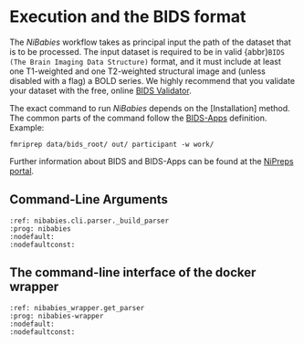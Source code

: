 # Execution and the BIDS format

The *NiBabies* workflow takes as principal input the path of the dataset
that is to be processed.
The input dataset is required to be in valid
{abbr}`BIDS (The Brain Imaging Data Structure)` format,
and it must include at least one T1-weighted and 
one T2-weighted structural image and
(unless disabled with a flag) a BOLD series.
We highly recommend that you validate your dataset with the free, online
[BIDS Validator](http://bids-standard.github.io/bids-validator/).

The exact command to run *NiBabies* depends on the [Installation] method.
The common parts of the command follow the
[BIDS-Apps](https://github.com/BIDS-Apps) definition.
Example:

```Shell
fmriprep data/bids_root/ out/ participant -w work/
```

Further information about BIDS and BIDS-Apps can be found at the
[NiPreps portal](https://www.nipreps.org/apps/framework/).

## Command-Line Arguments
```{argparse}
:ref: nibabies.cli.parser._build_parser
:prog: nibabies
:nodefault:
:nodefaultconst:
```

The command-line interface of the docker wrapper
------------------------------------------------

```{argparse}
:ref: nibabies_wrapper.get_parser
:prog: nibabies-wrapper
:nodefault:
:nodefaultconst:
```



